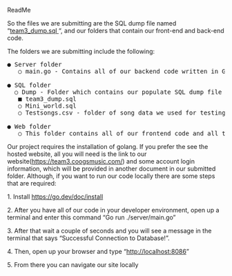 ﻿<a name="br1"></a>ReadMe

So the files we are submitting are the SQL dump file named “[team3_dump.sql](https://github.com/Tavofn/Online_DB_Project/blob/main/sql/dump/team3_dump.sql)[ ](https://github.com/Tavofn/Online_DB_Project/blob/main/sql/dump/team3_dump.sql)“, and our
folders that contain our front-end and back-end code.

The folders we are submitting include the following:
<pre>
● Server folder 
   ○ main.go - Contains all of our backend code written in Go.

● SQL folder 
  ○ Dump - Folder which contains our populate SQL dump file
   ■ team3_dump.sql
   ○ Mini_world.sql 
   ○ Testsongs.csv - folder of song data we used for testing purposes ● Web folder 

● Web folder 
   ○ This folder contains all of our frontend code and all the images we used for our website
</pre>
Our project requires the installation of golang. If you prefer the see the hosted website, all you will need is the
link to our website(https://team3.coogsmusic.com/) and some account login information,
which will be provided in another document in our submitted folder. Although, if you
want to run our code locally there are some steps that are required:

1\. Install https://go.dev/doc/install

2\. After you have all of our code in your developer environment, open up a terminal
 and enter this command “Go run ./server/main.go”

3\. After that wait a couple of seconds and you will see a message in the terminal
 that says “Successful Connection to Database!”.

4\. Then, open up your browser and type “<http://localhost:8086>”

5\. From there you can navigate our site locally
